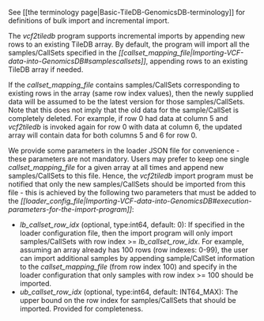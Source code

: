 See [[the terminology page|Basic-TileDB-GenomicsDB-terminology]] for definitions of bulk import and incremental import.

The _vcf2tiledb_ program supports incremental imports by appending new rows to an existing TileDB array. By default, the 
program will import all the samples/CallSets specified in the 
_[[callset_mapping_file|Importing-VCF-data-into-GenomicsDB#samplescallsets]]_, appending rows to an existing TileDB 
array if needed.

If the _callset_mapping_file_ contains samples/CallSets corresponding to existing rows in the array (same row index 
values), then the newly supplied data will be assumed to be the latest version for those samples/CallSets. Note that 
this does not imply that the old data for the sample/CallSet is completely deleted. For example, if row 0 had data at 
column 5 and _vcf2tiledb_ is invoked again for row 0 with data at column 6, the updated array will contain data for both 
columns 5 and 6 for row 0.

We provide some parameters in the loader JSON file for convenience - these parameters are not mandatory. Users may prefer to keep one single 
_callset_mapping_file_ for a given array at all times and append new samples/CallSets to this file. Hence, the 
_vcf2tiledb_ import program must be notified that only the new samples/CallSets should be imported from this file - this 
is achieved by the following two parameters that must be added to the 
_[[loader_config_file|Importing-VCF-data-into-GenomicsDB#execution-parameters-for-the-import-program]]_:
* _lb_callset_row_idx_ (optional, type:int64, default: 0): If specified in the loader configuration file, then the 
import program will only import samples/CallSets with row index \>= _lb_callset_row_idx_. For example, assuming an array 
already has 100 rows (row indexes: 0-99), the user can import additional samples by appending sample/CallSet information 
to the _callset_mapping_file_ (from row index 100) and specify in the loader configuration that only samples with row 
index \>= 100 should be imported.
* _ub_callset_row_idx_ (optional, type:int64, default: INT64_MAX): The upper bound on the row index for 
samples/CallSets that should be imported. Provided for completeness.
